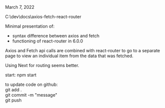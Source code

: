 March 7, 2022

C:\dev\docs\axios-fetch-react-router

Minimal presentation of:  
- syntax difference between axios and fetch  
- functioning of react-router in 6.0.0

Axios and Fetch api calls are combined with react-router to
go to a separate page to view an individual item from the
data that was fetched.

Using Next for routing seems better.

start:
    npm start

to update code on github:  
        git add .  
        git commit -m "message"  
        git push


